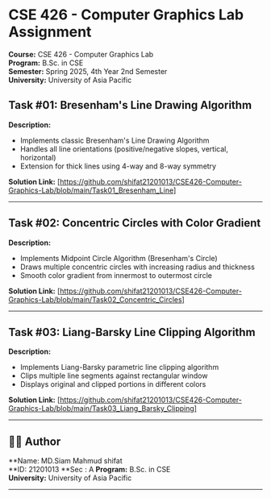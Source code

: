 # CSE 426 - Computer Graphics Lab Assignment

**Course:** CSE 426 - Computer Graphics Lab  
**Program:** B.Sc. in CSE  
**Semester:** Spring 2025, 4th Year 2nd Semester  
**University:** University of Asia Pacific  

## Task #01: Bresenham's Line Drawing Algorithm

**Description:**
- Implements classic Bresenham's Line Drawing Algorithm
- Handles all line orientations (positive/negative slopes, vertical, horizontal)
- Extension for thick lines using 4-way and 8-way symmetry

**Solution Link:** [https://github.com/shifat21201013/CSE426-Computer-Graphics-Lab/blob/main/Task01_Bresenham_Line]

---

## Task #02: Concentric Circles with Color Gradient

**Description:**
- Implements Midpoint Circle Algorithm (Bresenham's Circle)
- Draws multiple concentric circles with increasing radius and thickness
- Smooth color gradient from innermost to outermost circle

**Solution Link:** [https://github.com/shifat21201013/CSE426-Computer-Graphics-Lab/blob/main/Task02_Concentric_Circles]

---

## Task #03: Liang-Barsky Line Clipping Algorithm

**Description:**
- Implements Liang-Barsky parametric line clipping algorithm
- Clips multiple line segments against rectangular window
- Displays original and clipped portions in different colors

**Solution Link:** [https://github.com/shifat21201013/CSE426-Computer-Graphics-Lab/blob/main/Task03_Liang_Barsky_Clipping]

---

## 👨‍💻 Author

**Name: MD.Siam Mahmud shifat  
**ID: 21201013
**Sec : A
**Program:** B.Sc. in CSE  
**University:** University of Asia Pacific

---

